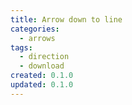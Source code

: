 ```yaml
---
title: Arrow down to line
categories:
  - arrows
tags:
  - direction
  - download
created: 0.1.0
updated: 0.1.0
---
```

